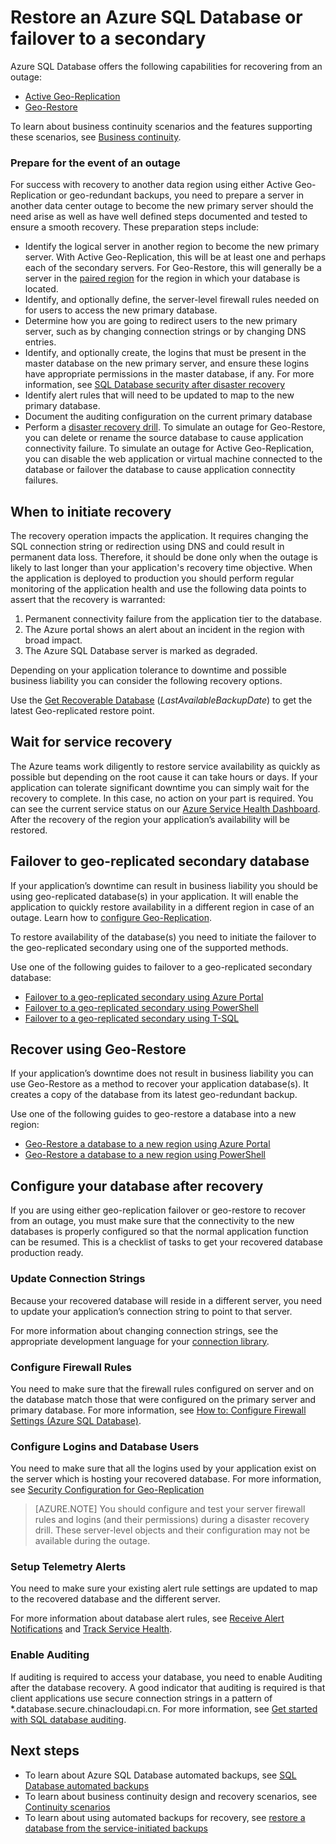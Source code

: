 <properties 
   pageTitle="SQL Database disaster recovery" 
   description="Learn how to recover a database from a regional datacenter outage or failure with the Azure SQL Database Active Geo-Replication, and Geo-Restore capabilities." 
   services="sql-database" 
   documentationCenter="" 
   authors="CarlRabeler" 
   manager="jhubbard" 
   editor="monicar"/>

<tags
   ms.service="sql-database"
   ms.devlang="NA"
   ms.topic="article"
   ms.tgt_pltfrm="NA"
   ms.workload="NA" 
   ms.date="10/13/2016"
   ms.author="carlrab"/>

# Restore an Azure SQL Database or failover to a secondary

Azure SQL Database offers the following capabilities for recovering from an outage:

- [Active Geo-Replication](/documentation/articles/sql-database-geo-replication-overview/)
- [Geo-Restore](/documentation/articles/sql-database-recovery-using-backups/#point-in-time-restore)

To learn about business continuity scenarios and the features supporting these scenarios, see [Business continuity](/documentation/articles/sql-database-business-continuity/). 

### Prepare for the event of an outage

For success with recovery to another data region using either Active Geo-Replication or geo-redundant backups, you need to prepare a server in another data center outage to become the new primary server should the need arise as well as have well defined steps documented and tested to ensure a smooth recovery. These preparation steps include:

- Identify the logical server in another region to become the new primary server. With Active Geo-Replication, this will be at least one and perhaps each of the secondary servers. For Geo-Restore, this will generally be a server in the [paired region](/documentation/articles/best-practices-availability-paired-regions/) for the region in which your database is located.
- Identify, and optionally define, the server-level firewall rules needed on for users to access the new primary database.
- Determine how you are going to redirect users to the new primary server, such as by changing connection strings or by changing DNS entries.
- Identify, and optionally create, the logins that must be present in the master database on the new primary server, and ensure these logins have appropriate permissions in the master database, if any. For more information, see [SQL Database security after disaster recovery](/documentation/articles/sql-database-geo-replication-security-config/)
- Identify alert rules that will need to be updated to map to the new primary database.
- Document the auditing configuration on the current primary database 
- Perform a [disaster recovery drill](/documentation/articles/sql-database-disaster-recovery-drills/). To simulate an outage for Geo-Restore, you can delete or rename the source database to cause application connectivity failure. To simulate an outage for Active Geo-Replication, you can disable the web application or virtual machine connected to the database or failover the database to cause application connectity failures. 

## When to initiate recovery

The recovery operation impacts the application. It requires changing the SQL connection string or redirection using DNS and could result in permanent data loss. Therefore, it should be done only when the outage is likely to last longer than your application's recovery time objective. When the application is deployed to production you should perform regular monitoring of the application health and use the following data points to assert that the recovery is warranted:

1.	Permanent connectivity failure from the application tier to the database.
2.	The Azure portal shows an alert about an incident in the region with broad impact.
3.	The Azure SQL Database server is marked as degraded. 

Depending on your application tolerance to downtime and possible business liability you can consider the following recovery options.

Use the [Get Recoverable Database](https://msdn.microsoft.com/zh-cn/library/dn800985.aspx) (*LastAvailableBackupDate*) to get the latest Geo-replicated restore point.

## Wait for service recovery

The Azure teams work diligently to restore service availability as quickly as possible but depending on the root cause it can take hours or days.  If your application can tolerate significant downtime you can simply wait for the recovery to complete. In this case, no action on your part is required.  You can see the current service status on our [Azure Service Health Dashboard](/support/service-dashboard/). After the recovery of the region your application’s availability will be restored.

## Failover to geo-replicated secondary database

If your application’s downtime can result in business liability you should be using geo-replicated database(s) in your application. It will enable the application to quickly restore availability in a different region in case of an outage. Learn how to [configure Geo-Replication](/documentation/articles/sql-database-geo-replication-portal/).

To restore availability of the database(s) you need to initiate the failover to the geo-replicated secondary using one of the supported methods. 

Use one of the following guides to failover to a geo-replicated secondary database:

- [Failover to a geo-replicated secondary using Azure Portal](/documentation/articles/sql-database-geo-replication-portal/)
- [Failover to a geo-replicated secondary using PowerShell](/documentation/articles/sql-database-geo-replication-powershell/)
- [Failover to a geo-replicated secondary using T-SQL](/documentation/articles/sql-database-geo-replication-transact-sql/) 

## Recover using Geo-Restore

If your application’s downtime does not result in business liability you can use Geo-Restore as a method to recover your application database(s). It creates a copy of the database from its latest geo-redundant backup. 

Use one of the following guides to geo-restore a database into a new region:

- [Geo-Restore a database to a new region using Azure Portal](/documentation/articles/sql-database-geo-restore-portal/)
- [Geo-Restore a database to a new region using PowerShell](/documentation/articles/sql-database-geo-restore-powershell/) 

## Configure your database after recovery

If you are using either geo-replication failover or geo-restore to recover from an outage, you must make sure that the connectivity to the new databases is properly configured so that the normal application function can be resumed. This is a checklist of tasks to get your recovered database production ready.

### Update Connection Strings

Because your recovered database will reside in a different server, you need to update your application’s connection string to point to that server.

For more information about changing connection strings, see the appropriate development language for your [connection library](/documentation/articles/sql-database-libraries/).

### Configure Firewall Rules

You need to make sure that the firewall rules configured on server and on the database match those that were configured on the primary server and primary database. For more information, see [How to: Configure Firewall Settings (Azure SQL Database)](/documentation/articles/sql-database-configure-firewall-settings/).


### Configure Logins and Database Users

You need to make sure that all the logins used by your application exist on the server which is hosting your recovered database. For more information, see [Security Configuration for Geo-Replication](/documentation/articles/sql-database-geo-replication-security-config/)

>[AZURE.NOTE] You should configure and test your server firewall rules and logins (and their permissions) during a disaster recovery drill. These server-level objects and their configuration may not be available during the outage. 

### Setup Telemetry Alerts

You need to make sure your existing alert rule settings are updated to map to the recovered database and the different server. 

For more information about database alert rules, see [Receive Alert Notifications](/documentation/articles/insights-receive-alert-notifications/) and [Track Service Health](/documentation/articles/insights-service-health/).

### Enable Auditing

If auditing is required to access your database, you need to enable Auditing after the database recovery. A good indicator that auditing is required is that client applications use secure connection strings in a pattern of *.database.secure.chinacloudapi.cn. For more information, see [Get started with SQL database auditing](/documentation/articles/sql-database-auditing-get-started/). 


## Next steps

- To learn about Azure SQL Database automated backups, see [SQL Database automated backups](/documentation/articles/sql-database-automated-backups/)
- To learn about business continuity design and recovery scenarios, see [Continuity scenarios](/documentation/articles/sql-database-business-continuity/)
- To learn about using automated backups for recovery, see [restore a database from the service-initiated backups](/documentation/articles/sql-database-recovery-using-backups/)
